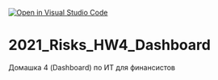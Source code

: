 [![Open in Visual Studio Code](https://classroom.github.com/assets/open-in-vscode-f059dc9a6f8d3a56e377f745f24479a46679e63a5d9fe6f495e02850cd0d8118.svg)](https://classroom.github.com/online_ide?assignment_repo_id=6623542&assignment_repo_type=AssignmentRepo)
# 2021_Risks_HW4_Dashboard
Домашка 4 (Dashboard) по ИТ для финансистов
